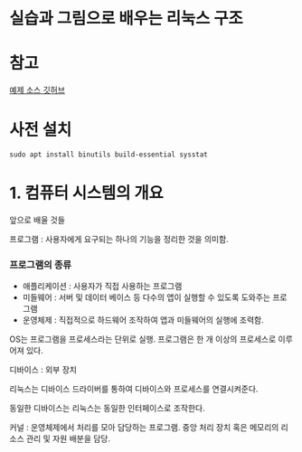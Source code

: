 # 실습과 그림으로 배우는 리눅스 구조

# 참고
[예제 소스 깃허브](https://github.com/satoru-takeuchi/linux-in-practice)


# 사전 설치

    sudo apt install binutils build-essential sysstat

# 1. 컴퓨터 시스템의 개요
앞으로 배울 것들


프로그램 : 사용자에게 요구되는 하나의 기능을 정리한 것을 의미함.

### 프로그램의 종류
- 애플리케이션 : 사용자가 직접 사용하는 프로그램
- 미들웨어 : 서버 및 데이터 베이스 등 다수의 앱이 실행할 수 있도록 도와주는 프로그램
- 운영체제 : 직접적으로 하드웨어 조작하여 앱과 미들웨어의 실행에 조력함.

OS는 프로그램을 프로세스라는 단위로 실행. 프로그램은 한 개 이상의 프로세스로 이루어져 있다.

디바이스 : 외부 장치

리눅스는 디바이스 드라이버를 통하여 디바이스와 프로세스를 연결시켜준다.

동일한 디바이스는 리눅스는 동일한 인터페이스로 조작한다.

커널 : 운영체제에서 처리를 모아 담당하는 프로그램. 중앙 처리 장치 혹은 메모리의 리소스 관리 및 자원 배분을 담당.



